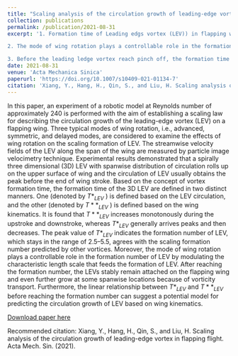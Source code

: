 ```yaml
---
title: "Scaling analysis of the circulation growth of leading-edge vortex in flapping flight"
collection: publications
permalink: /publication/2021-08-31
excerpt: '1. Formation time of Leading edgs vortex (LEV)) in flapping wings experiment stays in the range of 2.5–5.5, agrees with the scaling formation number predicted by other vortices; 

2. The mode of wing rotation plays a controllable role in the formation number of LEV by modulating the characteristic length scale that feeds the formation of LEV. After reaching the formation number, the LEVs stably remain attached on the flapping wing and even further grow at some spanwise locations because of vorticity transport;

3. Before the leading ledge vortex reach pinch off, the formation time calculated by the circulation of the LEV has a linear relationship with the formation time predicted by the kinematics of flapping wings, which implies the circulation growth of LEV can be predicted based on wing kinematics.'
date: 2021-08-31
venue: 'Acta Mechanica Sinica'
paperurl: 'https://doi.org/10.1007/s10409-021-01134-7'
citation: 'Xiang, Y., Hang, H., Qin, S., and Liu, H. Scaling analysis of the circulation growth of leading-edge vortex in flapping flight. Acta Mech. Sin. (2021).'
---
```

In this paper, an experiment of a robotic model at Reynolds number of approximately 240 is performed with the aim of establishing a scaling law for describing the circulation growth of the leading-edge vortex (LEV) on a flapping wing. Three typical modes of wing rotation, i.e., advanced, symmetric, and delayed modes, are considered to examine the effects of wing rotation on the scaling formation of LEV. The streamwise velocity fields of the LEV along the span of the wing are measured by particle image velocimetry technique. Experimental results demonstrated that a spirally three dimensional (3D) LEV with spanwise distribution of circulation rolls up on the upper surface of wing and the circulation of LEV usually obtains the peak before the end of wing stroke. Based on the concept of vortex formation time, the formation time of the 3D LEV are defined in two distinct manners. One (denoted by $T*_{LEV}$ ) is defined based on the LEV circulation,
and the other (denoted by $T**_{LEV}$ ) is defined based on the wing kinematics.
It is found that $T**_{LEV}$ increases monotonously during the upstroke and downstroke,
whereas $T*_{LEV}$ generally arrives peaks and then decreases.
The peak value of $T*_{LEV}$ indicates the formation number of LEV, which stays in the range of 2.5–5.5, agrees with the scaling formation number predicted by other vortices. Moreover, the mode of wing rotation plays a controllable role in the formation number of LEV by modulating the characteristic length scale that feeds the formation of LEV. After reaching the formation number, the LEVs stably remain attached on the flapping wing and even further grow at some spanwise locations because of vorticity transport. 
Furthermore, the linear relationship between $T*_{LEV}$ 
and $T**_{LEV}$ before reaching the formation number can suggest a potential model for predicting the circulation growth of LEV based on wing kinematics.


[Download paper here](https://doi.org/10.1007/s10409-021-01134-7)

Recommended citation: Xiang, Y., Hang, H., Qin, S., and Liu, H. Scaling analysis of the circulation growth of leading-edge vortex in flapping flight. Acta Mech. Sin. (2021).
